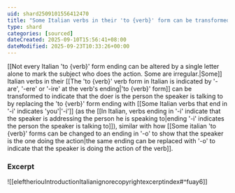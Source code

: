 ```yaml
---
uid: shard2509101556412470
title: "Some Italian verbs in their 'to {verb}' form can be transformed to indicate that the doer is the person the speaker is talking to by replacing the'to {verb}' form ending with '-i'"
type: shard
categories: [sourced]
dateCreated: 2025-09-10T15:56:41+08:00
dateModified: 2025-09-23T10:33:26+00:00
---
```

[[Not every Italian 'to {verb}' form ending can be altered by a single letter alone to mark the subject who does the action. Some are irregular.|Some]] Italian verbs in their [[The 'to {verb}' verb form in Italian is indicated by '-are', '-ere' or '-ire' at the verb's ending|'to {verb}' form]] can be transformed to indicate that the doer is the person the speaker is talking to by replacing the 'to {verb}' form ending with [[Some Italian verbs that end in '-i' indicates 'you'|'-i']] (as the [[In Italian, verbs ending in '-i' indicate that the speaker is addressing the person he is speaking to|ending '-i' indicates the person the speaker is talking to]]), similar with how [[Some italian 'to {verb}' forms can be changed to an ending in '-o' to show that the speaker is the one doing the action|the same ending can be replaced with '-o' to indicate that the speaker is doing the action of the verb]]. 

### Excerpt
![[eleftheriouIntroductionItalianignorecopyrightexcerptindex#^fuay6]]